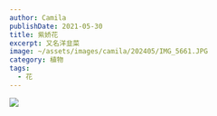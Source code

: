 ```yaml
---
author: Camila
publishDate: 2021-05-30
title: 紫娇花
excerpt: 又名洋韭菜
image: ~/assets/images/camila/202405/IMG_5661.JPG
category: 植物
tags:
  - 花
---
```


![](~/assets/images/camila/202405/IMG_5661.JPG)


